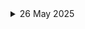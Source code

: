 <details>
  <summary>26 May 2025</summary>

## Infrastructure Changes

NA

## Content Changes

    1. Added a few instructions to enhance the User experience, and updated the instructions as per new UI change in Azure AI foundry portal and Azure OpenAI.
  
## Screenshot Updates

- **Change**: 

    1. Images have been updated as per new UI changes.
    2. Getting started page has been updated as per the new UI changes in the CloudLabs

## Testing Notes

- **Testing Date**: 2025-05-22

---
</details>
